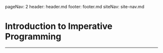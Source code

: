 <frontmatter>
  pageNav: 2
  header: header.md
  footer: footer.md
  siteNav: site-nav.md
</frontmatter>

<br> 

# Introduction to Imperative Programming
<hr>

<include src="definition.md" />

<br> 

<include src="explanation.md" />

<br>

<include src="examples.md" />

<br>

<include src="exercises.md" />

<br>

<include src="references.md" />

<br>